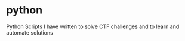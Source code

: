 # python
Python   Scripts I  have written to solve CTF challenges  and to learn and automate solutions
